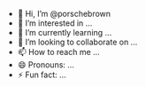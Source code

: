 - 👋 Hi, I’m @porschebrown
- 👀 I’m interested in ...
- 🌱 I’m currently learning ...
- 💞️ I’m looking to collaborate on ...
- 📫 How to reach me ...
- 😄 Pronouns: ...
- ⚡ Fun fact: ...

<!---
porschebrown/porschebrown is a ✨ special ✨ repository because its `README.md` (this file) appears on your GitHub profile.
You can click the Preview link to take a look at your changes.
--->
